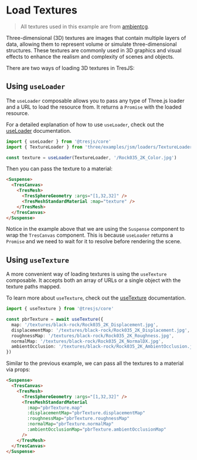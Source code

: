 # Load Textures

> All textures used in this example are from [ambientcg](https://ambientcg.com/).

Three-dimensional (3D) textures are images that contain multiple layers of data, allowing them to represent volume or simulate three-dimensional structures. These textures are commonly used in 3D graphics and visual effects to enhance the realism and complexity of scenes and objects.

<StackBlitzEmbed projectId="tresjs-load-textures" />

There are two ways of loading 3D textures in TresJS:

## Using `useLoader`

The `useLoader` composable allows you to pass any type of Three.js loader and a URL to load the resource from. It returns a `Promise` with the loaded resource.

For a detailed explanation of how to use `useLoader`, check out the [useLoader](/api/composables#use-loader) documentation.

```ts
import { useLoader } from '@tresjs/core'
import { TextureLoader } from 'three/examples/jsm/loaders/TextureLoader'

const texture = useLoader(TextureLoader, '/Rock035_2K_Color.jpg')
```

Then you can pass the texture to a material:

```html
<Suspense>
  <TresCanvas>
    <TresMesh>
      <TresSphereGeometry :args="[1,32,32]" />
      <TresMeshStandardMaterial :map="texture" />
    </TresMesh>
  </TresCanvas>
</Suspense>
```

Notice in the example above that we are using the `Suspense` component to wrap the `TresCanvas` component. This is because `useLoader` returns a `Promise` and we need to wait for it to resolve before rendering the scene.

## Using `useTexture`

A more convenient way of loading textures is using the `useTexture` composable. It accepts both an array of URLs or a single object with the texture paths mapped.

To learn more about `useTexture`, check out the [useTexture](/api/composables#use-texture) documentation.

```ts
import { useTexture } from '@tresjs/core'

const pbrTexture = await useTexture({
  map: '/textures/black-rock/Rock035_2K_Displacement.jpg',
  displacementMap: '/textures/black-rock/Rock035_2K_Displacement.jpg',
  roughnessMap: '/textures/black-rock/Rock035_2K_Roughness.jpg',
  normalMap: '/textures/black-rock/Rock035_2K_NormalDX.jpg',
  ambientOcclusion: '/textures/black-rock/Rock035_2K_AmbientOcclusion.jpg',
})
```

Similar to the previous example, we can pass all the textures to a material via props:

```html
<Suspense>
  <TresCanvas>
    <TresMesh>
      <TresSphereGeometry :args="[1,32,32]" />
      <TresMeshStandardMaterial
        :map="pbrTexture.map"
        :displacementMap="pbrTexture.displacementMap"
        :roughnessMap="pbrTexture.roughnessMap"
        :normalMap="pbrTexture.normalMap"
        :ambientOcclusionMap="pbrTexture.ambientOcclusionMap"
      />
    </TresMesh>
  </TresCanvas>
</Suspense>
```
